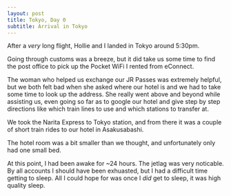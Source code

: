 ```yaml
---
layout: post
title: Tokyo, Day 0
subtitle: Arrival in Tokyo
---
```


After a _very_ long flight, Hollie and I landed in Tokyo around 5:30pm.

Going through customs was a breeze, but it did take us some time to find the post office to pick up the Pocket WiFi I rented from eConnect.

The woman who helped us exchange our JR Passes was extremely helpful, but we both felt bad when she asked where our hotel is and we had to take some time to look up the address. She really went above and beyond while assisting us, even going so far as to google our hotel and give step by step directions like which train lines to use and which stations to transfer at.

We took the Narita Express to Tokyo station, and from there it was a couple of short train rides to our hotel in Asakusabashi.

The hotel room was a bit smaller than we thought, and unfortunately only had one small bed.

At this point, I had been awake for ~24 hours. The jetlag was very noticable. By all accounts I should have been exhuasted, but I had a difficult time getting to sleep. All I could hope for was once I _did_ get to sleep, it was high quality sleep.
